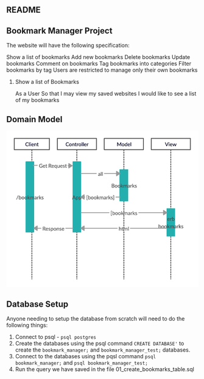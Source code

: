 ## README

## Bookmark Manager Project

The website will have the following specification:

Show a list of bookmarks
Add new bookmarks
Delete bookmarks
Update bookmarks
Comment on bookmarks
Tag bookmarks into categories
Filter bookmarks by tag
Users are restricted to manage only their own bookmarks

1. Show a list of Bookmarks

    As a User
    So that I may view my saved websites
    I would like to see a list of my bookmarks

## Domain Model

![Bookmark Manager Domain model](./public/Domain_model.png)

## Database Setup

Anyone needing to setup the database from scratch will need to do the following things:

1. Connect to psql - `psql postgres`
2. Create the databases using the psql command `CREATE DATABASE'` to create the `bookmark_manager;` and `bookmark_manager_test;` databases.
3. Connect to the databases using the pqsl command `psql bookmark_manager;` and `psql bookmark_manager_test;`
4. Run the query we have saved in the file 01_create_bookmarks_table.sql